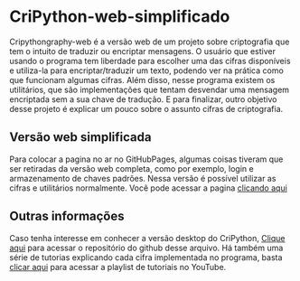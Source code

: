 # CriPython-web-simplificado
Cripythongraphy-web é a versão web de um projeto sobre criptografia que tem o intuito de traduzir ou encriptar mensagens.
O usuário que estiver usando o programa tem liberdade para escolher uma das cifras disponíveis e utiliza-la
para encriptar/traduzir um texto, podendo ver na prática como que funcionam algumas cifras. Além disso,
nesse programa existem os utilitários, que são implementações que tentam desvendar uma mensagem encriptada
sem a sua chave de tradução. E para finalizar, outro objetivo desse projeto é explicar um pouco sobre o assunto
cifras de criptografia.
    
## Versão web simplificada
Para colocar a pagina no ar no GitHubPages, algumas coisas tiveram que ser retiradas da versão web completa, como por exemplo,
login e armazenamento de chaves padrões. Nessa versão é possível utilizar as cifras e utilitários normalmente. Você pode acessar a pagina
[clicando aqui](https://gregoriofornetti.github.io/CriPython-web-Simplificado/)
    
## Outras informações
Caso tenha interesse em conhecer a versão desktop do CriPython,
[Clique aqui](https://github.com/GregorioFornetti/Cripythongrafia) para acessar o repositório do github desse arquivo.
Há também uma série de tutorias explicando cada cifra implementada
no programa, basta [clicar aqui](https://www.youtube.com/watch?v=FabgIHcBN3Y&list=PLN4MpuNjcYOzP4rhdNpoIJJ5VHyNiQzaI) para acessar a playlist de tutoriais no YouTube.
